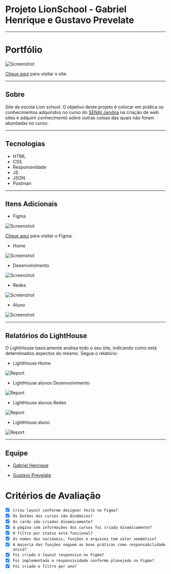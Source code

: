 # Projeto LionSchool - Gabriel Henrique e Gustavo Prevelate 

---

# Portfólio

![Screenshot](./img-readme/home.png)

[Clique aqui](https://gustavoprevelate.github.io/Frontend-LionSchool-Gabriel-Gustavo/) para visitar o site.

---

## Sobre
Site da escola Lion school. O objetivo deste projeto é colocar em prática os conhecimentos adquiridos no curso do [SENAI Jandira](https://jandira.sp.senai.br/) na criação de web sites e adquirir conhecimento sobre outras coisas das quais não foram abordadas no curso.

---
## Tecnologias
- HTML
- CSS
- Responsividade
- JS
- JSON
- Postman

---
## Itens Adicionais

- Figma

![Screenshot](./img-readme/figma.png)

[Clique aqui](https://www.figma.com/file/r4BhHJzzHDcv9LK333T2d5/LionSchool?node-id=0-1&t=fd15MEUdozzYvWnK-0) para visitar o Figma.

- Home

![Screenshot](./img-readme/home.png)

- Desenvolvimento

![Screenshot](./img-readme/desenvolvimento.png)

- Redes

![Screenshot](./img-readme/redes.png)

- Aluno

![Screenshot](./img-readme/aluno.png)

---
## Relatórios do LightHouse
O LightHouse basicamente analisa todo o seu site, indicando como está determinados aspectos do mesmo. Segue o relatório:

- LightHouse Home

![Report](./img-readme/home-light-house.png)

- LightHouse alunos Desenvolvimento

![Report](./img-readme/desenvolvimento-light-house.png)

- LightHouse alunos Redes

![Report](./img-readme/redes-light-house.png)

- LightHouse aluno

![Report](./img-readme/aluno-light-house.png)

---
## Equipe

- [Gabriel Henrique](https://github.com/Gabriel0612205)

- [Gustavo Prevelate](https://github.com/GustavoPrevelate)

# Critérios de Avaliação
- [x] `Criou layout conforme designer feito no Figma?`
- [x] `Os botões dos cursos são dinâmicos?`
- [x] `Os cards são criados dinamicamente?`
- [x] `A página com informações dos cursos foi criada dinamicamente?`
- [x] `O filtro por status está funcional?`
- [x] `Os nomes das variáveis, funções e arquivos tem valor semântico?`
- [x] `A maioria das funções seguem as boas práticas como responsabilidade única?`
- [x] `Foi criado o layout responsivo no Figma?`
- [x] `Foi implementado a responsividade conforme planejado no Figma?`
- [x] `Foi criado o filtro por ano?`
